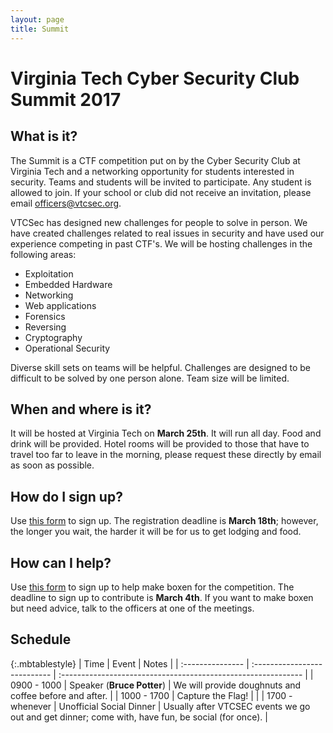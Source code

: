 ```yaml
---
layout: page
title: Summit
---
```


# Virginia Tech Cyber Security Club Summit 2017

## What is it?

The Summit is a CTF competition put on by the Cyber Security Club at Virginia Tech and a networking opportunity for students interested in security.
Teams and students will be invited to participate.  Any student is allowed to join.  If your school or club
did not receive an invitation, please email <a href="mailto:officers@vtcsec.org">officers@vtcsec.org</a>.

VTCSec has designed new challenges for people to solve in person.  We have created challenges related
to real issues in security and have used our experience competing in past CTF's.  We will be hosting challenges
in the following areas:

* Exploitation
* Embedded Hardware
* Networking
* Web applications
* Forensics
* Reversing
* Cryptography
* Operational Security

Diverse skill sets on teams will be helpful.  Challenges are designed to be difficult to be solved by one person alone.
Team size will be limited. 

## When and where is it?

It will be hosted at Virginia Tech on **March 25th**.  It will run all day.  Food and drink will be provided.
Hotel rooms will be provided to those that have to travel too far to leave in the morning, please request these directly by email as soon as possible.

## How do I sign up?

Use [this form](https://goo.gl/forms/s87aDZc7ULibEvJI2) to sign up.  The registration deadline is **March 18th**; however, the longer you wait, the harder it will be for us to get lodging and food.

## How can I help? 
Use [this form](https://goo.gl/forms/BrcxjnLMWVEHa7df2) to sign up to help make boxen for the competition. The deadline to sign up to contribute is **March 4th**. If you want to make boxen but need advice, talk to the officers at one of the meetings. 

## Schedule

{:.mbtablestyle}
|  Time           |  Event                      |  Notes                                                       |
| :--------------- | :--------------------------- | :------------------------------------------------------------ |
| 0900 - 1000     | Speaker (**Bruce Potter**)  | We will provide doughnuts and coffee before and after.       |
| 1000 - 1700     | Capture the Flag!           |                                                              |
| 1700 - whenever | Unofficial Social Dinner    | Usually after VTCSEC events we go out and get dinner; come with, have fun, be social (for once). |
